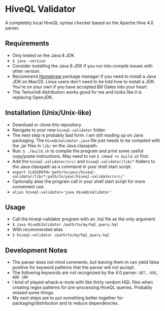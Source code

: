 # HiveQL Validator
A completely local HiveQL syntax checker based on the Apache Hive 4.0 parser.

## Requirements
- Only tested on the Java 8 JDK.
- ```$ java -version```
- Consider installing the Java 8 JDK if you run into compile issues with other version.
- Recommend [Homebrew](https://brew.sh/) package manager if you need to install a Java JDK on MacOS. Linux users don't need to be told how to install a JDK. You're on your own if you have accepted Bill Gates into your heart.
- The Temurin8 distribution works good for me and looks like it is replacing OpenJDK.

## Installation (Unix/Unix-like)
- Download or clone this repository.
- Navigate to your new ```hiveql-validator``` folder.
- The next step is probably bad form. I am still reading up on Java packaging. The ```HiveQLValidator.java``` file just needs to be compiled with the .jar files in ```lib/``` on the Java classpath.
- Run: ```$ ./build.sh``` to compile the program and print some useful copy/paste instructions. May need to run ```$ chmod +x build.sh``` first.
- Add the ```hiveql-validator/src/``` and ```hiveql-validator/lib/*``` folders to the Java classpath as a command in your shell start script.
- ```export CLASSPATH='path/to/your/hiveql-validator/lib/*:path/to/your/hiveql-validator/src/'```
- Optionally alias the program call in your shell start script for more convenient use.
- ```alias hiveql-validator='java HiveQLValidator'```

## Usage
- Call the hiveql-validator program with an .hql file as the only argument
- ```$ java HiveQLValidator /path/to/my/hql_query.hql```
- With recommended alias
- ```$ hiveql-validator /path/to/my/hql_query.hql```

## Development Notes
- The parser does not mind comments, but leaving them in can yield false positive for keyword patterns that the parser will not accept.
- The following keywords are not recognized by the 4.0 parser: ```SET, USE, ADD JAR```
- I kind of played whack-a-mole with like thirty random HQL files when creating regex patterns for pre-processing HiveQL queries. Probably missed some things.
- My next steps are to put something better together for packaging/distribution and to reduce dependencies.
